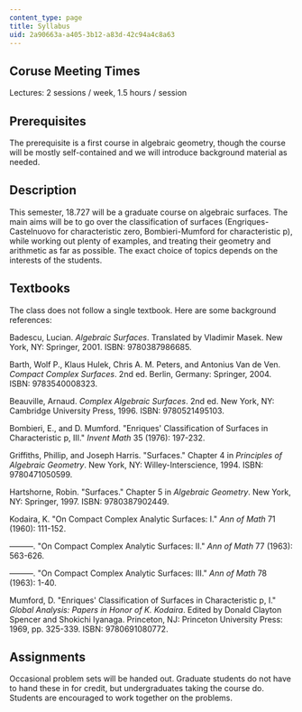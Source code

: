 ```yaml
---
content_type: page
title: Syllabus
uid: 2a90663a-a405-3b12-a83d-42c94a4c8a63
---
```


Coruse Meeting Times
--------------------

Lectures: 2 sessions / week, 1.5 hours / session

Prerequisites
-------------

The prerequisite is a first course in algebraic geometry, though the course will be mostly self-contained and we will introduce background material as needed.

Description
-----------

This semester, 18.727 will be a graduate course on algebraic surfaces. The main aims will be to go over the classification of surfaces (Engriques-Castelnuovo for characteristic zero, Bombieri-Mumford for characteristic p), while working out plenty of examples, and treating their geometry and arithmetic as far as possible. The exact choice of topics depends on the interests of the students.

Textbooks
---------

The class does not follow a single textbook. Here are some background references:

Badescu, Lucian. _Algebraic Surfaces_. Translated by Vladimir Masek. New York, NY: Springer, 2001. ISBN: 9780387986685.

Barth, Wolf P., Klaus Hulek, Chris A. M. Peters, and Antonius Van de Ven. _Compact Complex Surfaces_. 2nd ed. Berlin, Germany: Springer, 2004. ISBN: 9783540008323.

Beauville, Arnaud. _Complex Algebraic Surfaces_. 2nd ed. New York, NY: Cambridge University Press, 1996. ISBN: 9780521495103.

Bombieri, E., and D. Mumford. "Enriques' Classification of Surfaces in Characteristic p, III." _Invent Math_ 35 (1976): 197-232.

Griffiths, Phillip, and Joseph Harris. "Surfaces." Chapter 4 in _Principles of Algebraic Geometry_. New York, NY: Willey-Interscience, 1994. ISBN: 9780471050599.

Hartshorne, Robin. "Surfaces." Chapter 5 in _Algebraic Geometry_. New York, NY: Springer, 1997. ISBN: 9780387902449.

Kodaira, K. "On Compact Complex Analytic Surfaces: I." _Ann of Math_ 71 (1960): 111-152.

———. "On Compact Complex Analytic Surfaces: II." _Ann of Math_ 77 (1963): 563-626.

———. "On Compact Complex Analytic Surfaces: III." _Ann of Math_ 78 (1963): 1-40.

Mumford, D. "Enriques' Classification of Surfaces in Characteristic p, I." _Global Analysis: Papers in Honor of K. Kodaira_. Edited by Donald Clayton Spencer and Shokichi Iyanaga. Princeton, NJ: Princeton University Press: 1969, pp. 325-339. ISBN: 9780691080772.

Assignments
-----------

Occasional problem sets will be handed out. Graduate students do not have to hand these in for credit, but undergraduates taking the course do. Students are encouraged to work together on the problems.